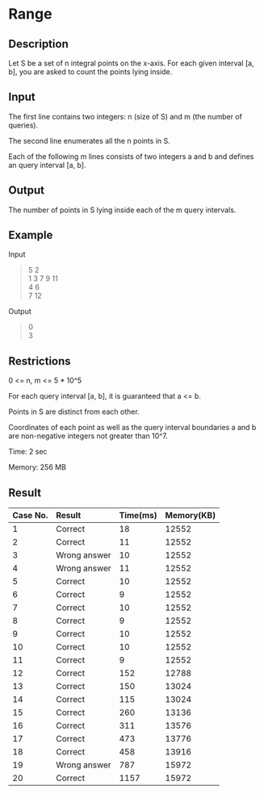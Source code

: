 # **Range**

## **Description**

Let S be a set of n integral points on the x-axis. For each given interval [a, b], you are asked to count the points lying inside.

## **Input**

The first line contains two integers: n (size of S) and m (the number of queries).

The second line enumerates all the n points in S.

Each of the following m lines consists of two integers a and b and defines an query interval [a, b].

## **Output**

The number of points in S lying inside each of the m query intervals.

## **Example**

Input

>5 2<br>
>1 3 7 9 11<br>
>4 6<br>
>7 12<br>

Output

>0<br>
>3<br>


## **Restrictions**

0 <= n, m <= 5 * 10^5

For each query interval [a, b], it is guaranteed that a <= b.

Points in S are distinct from each other.

Coordinates of each point as well as the query interval boundaries a and b are non-negative integers not greater than 10^7.

Time: 2 sec

Memory: 256 MB

## **Result**

|Case No.	|Result|	Time(ms)|	Memory(KB)|
|:---|:-----|:----|:----|
|1	|Correct|	18	|12552|
|2	|Correct|	11	|12552|
|3	|Wrong answer|	10	|12552|
|4	|Wrong answer|	11	|12552|
|5	|Correct|	10	|12552|
|6	|Correct|	9	|12552|
|7	|Correct|	10	|12552|
|8	|Correct|	9	|12552|
|9	|Correct|	10	|12552|
|10|Correct|	10	|12552|
|11|Correct|	9	|12552|
|12|Correct	|152	|12788|
|13|Correct	|150	|13024|
|14|Correct	|115	|13024|
|15|Correct	|260	|13136|
|16|Correct	|311	|13576|
|17|Correct	|473	|13776|
|18|Correct	|458	|13916|
|19|Wrong answer	|787	|15972|
|20|Correct	|1157	|15972|

